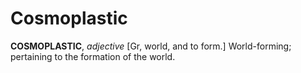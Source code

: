# Cosmoplastic

**COSMOPLASTIC**, _adjective_ \[Gr, world, and to form.\] World-forming; pertaining to the formation of the world.